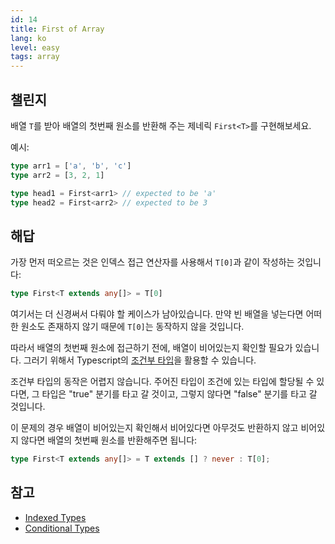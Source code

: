 ```yaml
---
id: 14
title: First of Array
lang: ko
level: easy
tags: array
---
```


## 챌린지

배열 `T`를 받아 배열의 첫번째 원소를 반환해 주는 제네릭 `First<T>`를 구현해보세요.

예시:

```ts
type arr1 = ['a', 'b', 'c']
type arr2 = [3, 2, 1]

type head1 = First<arr1> // expected to be 'a'
type head2 = First<arr2> // expected to be 3
```

## 해답

가장 먼저 떠오르는 것은 인덱스 접근 연산자를 사용해서 `T[0]`과 같이 작성하는 것입니다:

```ts
type First<T extends any[]> = T[0]
```

여기서는 더 신경써서 다뤄야 할 케이스가 남아있습니다.
만약 빈 배열을 넣는다면 어떠한 원소도 존재하지 않기 때문에 `T[0]`는 동작하지 않을 것입니다.

따라서 배열의 첫번째 원소에 접근하기 전에, 배열이 비어있는지 확인할 필요가 있습니다.
그러기 위해서 Typescript의 [조건부 타입](https://www.typescriptlang.org/docs/handbook/2/conditional-types.html)을 활용할 수 있습니다.

조건부 타입의 동작은 어렵지 않습니다.
주어진 타입이 조건에 있는 타입에 할당될 수 있다면, 그 타입은 "true" 분기를 타고 갈 것이고, 그렇지 않다면 "false" 분기를 타고 갈 것입니다.

이 문제의 경우 배열이 비어있는지 확인해서 비어있다면 아무것도 반환하지 않고 비어있지 않다면 배열의 첫번째 원소를 반환해주면 됩니다:

```ts
type First<T extends any[]> = T extends [] ? never : T[0];
```

## 참고

- [Indexed Types](https://www.typescriptlang.org/docs/handbook/2/indexed-access-types.html)
- [Conditional Types](https://www.typescriptlang.org/docs/handbook/2/conditional-types.html)
